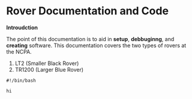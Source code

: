 # Rover Documentation and Code

**Introudction**

The point of this documentation is to aid in **setup**, **debbuginng**, and **creating** software. This documentation covers the two types of rovers at the NCPA. 
1. LT2 (Smaller Black Rover)
2. TR1200 (Larger Blue Rover)



```
#!/bin/bash
```
`hi`
